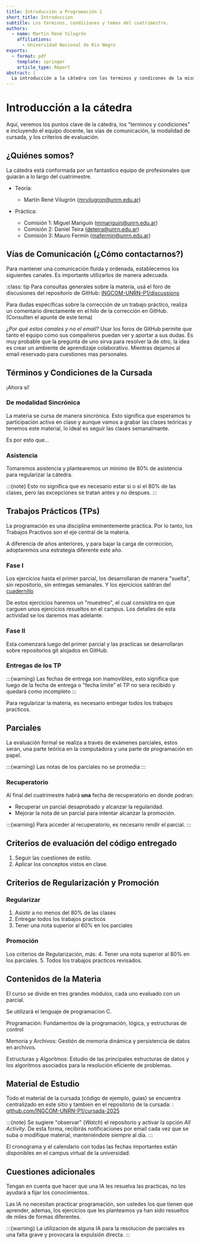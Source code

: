 ```yaml
---
title: Introducción a Programación 1
short_title: Introduccion
subtitle: Los terminos, condiciones y temas del cuatrimestre.
authors:
  - name: Martín René Vilugrón
    affiliations:
      - Universidad Nacional de Rio Negro
exports:
  - format: pdf
    template: springer
    article_type: Report
abstract: |
  La introducción a la cátedra con los terminos y condicones de la misma.
---
```

# Introducción a la cátedra

Aquí, veremos los puntos clave de la cátedra, los "terminos y condiciones"
e incluyendo el equipo docente, las vías de comunicación, la modalidad de
cursada, y los criterios de evaluación.

## ¿Quiénes somos?

La cátedra está conformada por un fantastico equipo de profesionales que guiarán
a lo largo del cuatrimestre.

- Teoría:
  - Martín René Vilugrón (<mrvilugron@unrn.edu.ar>)

- Práctica:
  - Comisión 1: Miguel Mariguín (<mmariguin@unrn.edu.ar>)
  - Comisión 2: Daniel Teira (<deteira@unrn.edu.ar>)
  - Comisión 3: Mauro Fermín (<mafermin@unrn.edu.ar>)

## Vías de Comunicación (¿Cómo contactarnos?)

Para mantener una comunicación fluida y ordenada, establecemos los siguientes
canales. Es importante utilizarlos de manera adecuada.

:class: tip
Para consultas generales sobre la materia, usá el foro de discusiones del
repositorio de GitHub:
[INGCOM-UNRN-P1/discussions](https://github.com/INGCOM-UNRN-P1/discussions)

Para dudas específicas sobre la corrección de un trabajo práctico, realiza un
comentario directamente en el hilo de la corrección en GitHub. (Consulten el
apunte de este tema)

*¿Por qué estos canales y no el email?* Usar los foros de GitHub permite que
tanto el equipo como sus compañeros puedan ver y aportar a sus dudas.
Es muy probable que la pregunta de uno sirva para resolver la de otro, la idea
es crear un ambiente de aprendizaje colaborativo. Mientras dejamos al email
reservado para cuestiones mas personales.

## Términos y Condiciones de la Cursada

¡Ahora sí!

### De modalidad Sincrónica

La materia se cursa de manera sincrónica. Esto significa que esperamos tu
participación activa en clase y aunque vamos a grabar las clases teóricas y
tenemos este material, lo ideal es seguir las clases semanalmante.

Es por esto que...

### Asistencia

Tomaremos asistencia y plantearemos un minimo de 80% de asistencia para
regularizar la cátedra.

:::{note}
Esto no significa que es necesario estar si o si el 80% de las clases, pero las
excepciones se tratan antes y no despues.
:::

## Trabajos Prácticos (TPs)

La programación es una disciplina eminentemente práctica. Por lo tanto, los
Trabajos Practivos son el eje central de la materia.

A diferencia de años anteriores, y para bajar la carga de correccion,
adoptaremos una estrategia diferente este año.

### Fase I

Los ejercicios hasta el primer parcial, los desarrollaran de manera "suelta",
sin repositorio, sin entregas semanales. Y los ejercicios saldran del [cuadernillo](cuadernillo.md)

De estos ejercicios haremos un "muestreo", el cual consistira en que carguen
unos ejercicios resueltos en el campus. Los detalles de esta actividad se los
daremos mas adelante.

### Fase II

Esta comenzará luego del primer parcial y las practicas se desarrollaran sobre
repositorios git alojados en GitHub.

### Entregas de los TP

:::{warning}
Las fechas de entrega son inamovibles, esto significa que luego de la fecha de
entrega o "fecha limite" el TP no sera recibido y quedará como incompleto
:::

Para regularizar la materia, es necesario entregar todos los trabajos practicos.

## Parciales

La evaluación formal se realiza a través de exámenes parciales, estos seran, una
parte teórica en la computadora y una parte de programación en papel.

:::{warning}
Las notas de los parciales no se promedia
:::

### Recuperatorio

Al final del cuatrimestre habrá **una** fecha de recuperatorio en donde podran:

- Recuperar un parcial desaprobado y alcanzar la regularidad.
- Mejorar la nota de un parcial para intentar alcanzar la promoción.

:::{warning}
Para acceder al recuperatorio, es necesario rendir el parcial.
:::

## Criterios de evaluación del código entregado

1. Seguir las cuestiones de estilo.
2. Aplicar los conceptos vistos en clase.

## Criterios de Regularización y Promoción

### Regularizar

1. Asistir a no menos del 80% de las clases
2. Entregar todos los trabajos practicos
3. Tener una nota superior al 60% en los parciales

### Promoción

Los criterios de Regularización, más:
4. Tener una nota superior al 80% en los parciales.
5. Todos los trabajos practicos revisados.

## Contenidos de la Materia

El curso se divide en tres grandes módulos, cada uno evaluado con un parcial.

Se utilizará el lenguaje de programacion C.

Programación: Fundamentos de la programación, lógica, y estructuras de control

Memoria y Archivos: Gestión de memoria dinámica y persistencia de datos en archivos.

Estructuras y Algoritmos: Estudio de las principales estructuras de datos y los
algoritmos asociados para la resolución eficiente de problemas.

## Material de Estudio

Todo el material de la cursada (código de ejemplo, guías) se encuentra
centralizado en este sitio y tambien en el repositorio de la cursada: : [github.com/INGCOM-UNRN-P1/cursada-2025](http://github.com/INGCOM-UNRN-P1/cursada-2025)

:::{note}
Se sugiere "observar" (*Watch*) el repositorio y activar la opción
*All Activity*. De esta forma, recibirás notificaciones por email cada vez que
se suba o modifique material, manteniéndote siempre al día.
:::

El cronograma y el calendario con todas las fechas importantes están disponibles
en el campus virtual de la universidad.

## Cuestiones adicionales

Tengan en cuenta que hacer que una IA les resuelva las practicas, no los ayudará
a fijar los conocimientos.

Las IA no necesitan practicar programación, son ustedes los que tienen que
aprender, ademas, los ejercicios que les planteamos ya han sido resueltos de
miles de formas diferentes.

:::{warning}
La utilizacion de alguna IA para la resolucion de parciales es una falta grave y
provocara la expulsión directa.
:::
